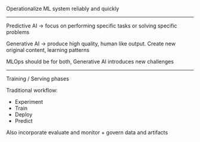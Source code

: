 
Operationalize ML system reliably and quickly

---

Predictive AI -> focus on performing specific tasks or solving specific problems

Generative AI -> produce high quality, human like output. Create new original content, learning patterns

MLOps should be for both, Generative AI introduces new challenges

---

Training / Serving phases

Traditional workflow:
- Experiment
- Train
- Deploy
- Predict

Also incorporate evaluate and monitor + govern data and artifacts